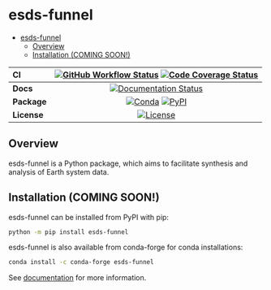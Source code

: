 # esds-funnel

- [esds-funnel](#esds-funnel)
  - [Overview](#overview)
  - [Installation (COMING SOON!)](#installation-coming-soon)

| CI          | [![GitHub Workflow Status][github-ci-badge]][github-ci-link] [![Code Coverage Status][codecov-badge]][codecov-link] |
| :---------- | :-----------------------------------------------------------------------------------------------------------------: |
| **Docs**    |                                   [![Documentation Status][rtd-badge]][rtd-link]                                    |
| **Package** |                        [![Conda][conda-badge]][conda-link] [![PyPI][pypi-badge]][pypi-link]                         |
| **License** |                                       [![License][license-badge]][repo-link]                                        |

## Overview

esds-funnel is a Python package, which aims to facilitate synthesis and analysis of Earth system data.

## Installation (COMING SOON!)

esds-funnel can be installed from PyPI with pip:

```bash
python -m pip install esds-funnel
```

esds-funnel is also available from conda-forge for conda installations:

```bash
conda install -c conda-forge esds-funnel
```

See [documentation](https://esds-funnel.readthedocs.io) for more information.

[github-ci-badge]: https://img.shields.io/github/workflow/status/NCAR/esds-funnel/CI?label=CI&logo=github&style=for-the-badge
[github-ci-link]: https://github.com/NCAR/esds-funnel/actions?query=workflow%3ACI
[codecov-badge]: https://img.shields.io/codecov/c/github/NCAR/esds-funnel.svg?logo=codecov&style=for-the-badge
[codecov-link]: https://codecov.io/gh/NCAR/esds-funnel
[rtd-badge]: https://img.shields.io/readthedocs/funnel/latest.svg?style=for-the-badge
[rtd-link]: https://funnel.readthedocs.io/en/latest/?badge=latest
[pypi-badge]: https://img.shields.io/pypi/v/esds-funnel?logo=pypi&style=for-the-badge
[pypi-link]: https://pypi.org/project/esds-funnel
[conda-badge]: https://img.shields.io/conda/vn/conda-forge/esds-funnel?logo=anaconda&style=for-the-badge
[conda-link]: https://anaconda.org/conda-forge/esds-funnel
[license-badge]: https://img.shields.io/github/license/NCAR/esds-funnel?style=for-the-badge
[repo-link]: https://github.com/NCAR/esds-funnel
